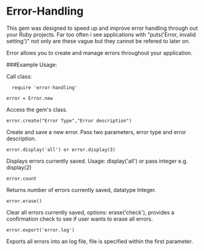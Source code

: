Error-Handling
=====

This gem was designed to speed up and improve error handling through out your Ruby projects. Far too often i see applications with "puts('Error, invalid setting')" not only are these vague but they cannot be refered to later on.

Error allows you to create and manage errors throughout your application.

###Example Usage:

Call class:
```
  require 'error-handling'
```
```
error = Error.new
```
  Access the gem's class.
```
error.create("Error Type","Error description")
```
  Create and save a new error. Pass two parameters, error type and error description.
```
error.display('all') or error.display(3)
```
  Displays errors currently saved. Usage: display('all') or pass integer e.g. display(2)
```
error.count
```
  Returns number of errors currently saved, datatype Integer.
```
error.erase()
```
  Clear all errors currently saved, options: erase('check'), provides a confirmation check to see if user wants to erase all   errors.
```
error.export('error.log')
```
  Exports all errors into an log file, file is specified within the first parameter.

